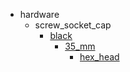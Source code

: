 * hardware
  * screw_socket_cap
    * [black](hardware/screw_socket_cap/black)
      * [35_mm](hardware/screw_socket_cap/black/35_mm)
        * [hex_head](hex_head)
